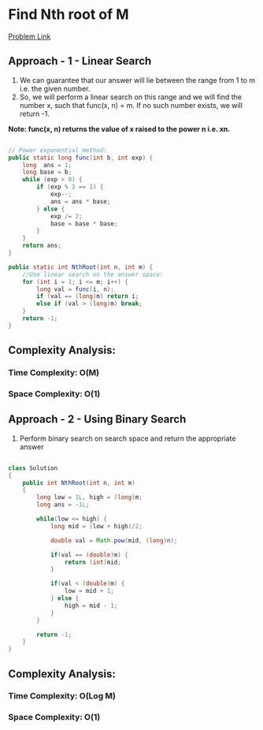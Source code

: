 # Find Nth root of M

[Problem Link](https://www.geeksforgeeks.org/problems/find-nth-root-of-m5843/1)

## Approach - 1 - Linear Search

1. We can guarantee that our answer will lie between the range from 1 to m i.e. the given number.
2. So, we will perform a linear search on this range and we will find the number x, such that func(x, n) = m. If no such number exists, we will return -1.

**Note: func(x, n) returns the value of x raised to the power n i.e. xn.**

```Java

// Power exponential method:
public static long func(int b, int exp) {
    long  ans = 1;
    long base = b;
    while (exp > 0) {
        if (exp % 2 == 1) {
            exp--;
            ans = ans * base;
        } else {
            exp /= 2;
            base = base * base;
        }
    }
    return ans;
}

public static int NthRoot(int n, int m) {
    //Use linear search on the answer space:
    for (int i = 1; i <= m; i++) {
        long val = func(i, n);
        if (val == (long)m) return i;
        else if (val > (long)m) break;
    }
    return -1;
}

```

## Complexity Analysis:

### Time Complexity: O(M)

### Space Complexity: O(1)

## Approach - 2 - Using Binary Search

1. Perform binary search on search space and return the appropriate answer

```Java

class Solution
{
    public int NthRoot(int n, int m)
    {
        long low = 1L, high = (long)m;
        long ans = -1L;

        while(low <= high) {
            long mid = (low + high)/2;

            double val = Math.pow(mid, (long)n);

            if(val == (double)m) {
                return (int)mid;
            }

            if(val < (double)m) {
                low = mid + 1;
            } else {
                high = mid - 1;
            }
        }

        return -1;
    }
}

```

## Complexity Analysis:

### Time Complexity: O(Log M)

### Space Complexity: O(1)
